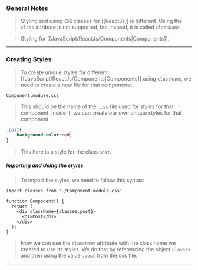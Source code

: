 
### General Notes

> Styling and using `CSS` classes for [[ReactJs]] is different.
> Using the `class` attribute is not supported, but instead, it is called `className`.

> Styling for [[JavaScript/ReactJs/Components|Components]].

---

### Creating Styles

> To create unique styles for different [[JavaScript/ReactJs/Components|Components]] using `className`, we need to create a new file for that componenet.

```
Component.module.css
```

> This should be the name of the `.css` file used for styles for that component.
> Inside it, we can create our own unique styles for that component.

```css
.post{
	background-color:red;
}
```
> This here is a style for the class `post`.
##### Importing and Using the styles

> To import the styles, we need to follow this syntax:

```JSX
import classes from './Component.module.css'

function Component() {
  return (
    <div className={classes.post}>
      <h1>Post</h1>
    </div>
  );
}
```
> Now we can use the `className` attribute with the class name we created to use its styles.
> We do that by referencing the object `classes` and then using the value `.post` from the css file.

---
